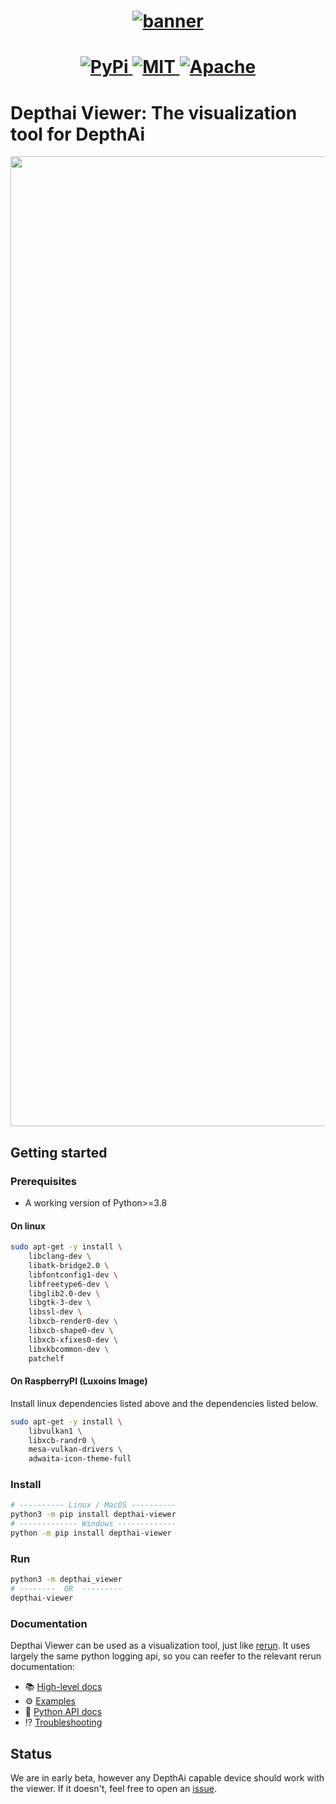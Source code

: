 <h1 align="center">
  <a href="https://www.rerun.io/">
    <img alt="banner" src="https://github.com/luxonis/depthai-viewer/assets/59307111/6a03d8a0-6a70-41d3-b263-15ee279a02aa">
  </a>
</h1>

<h1 align="center">
  <a href="https://pypi.org/project/depthai-viewer/">                          <img alt="PyPi"           src="https://img.shields.io/pypi/v/depthai-viewer.svg">                              </a>
  <!-- <a href="https://crates.io/crates/rerun">                               <img alt="crates.io"      src="https://img.shields.io/crates/v/rerun.svg">                                </a> -->
  <a href="https://github.com/luxonis/depthai-viewer/blob/master/LICENSE-MIT">    <img alt="MIT"            src="https://img.shields.io/badge/license-MIT-blue.svg">                        </a>
  <a href="https://github.com/luxonis/depthai-viewer/blob/master/LICENSE-APACHE"> <img alt="Apache"         src="https://img.shields.io/badge/license-Apache-blue.svg">                     </a>
  <!-- <a href="https://discord.gg/Gcm8BbTaAj">                                <img alt="Rerun Discord"  src="https://img.shields.io/discord/1062300748202921994?label=Rerun%20Discord"> </a> -->
</h1>

# Depthai Viewer: The visualization tool for DepthAi

<p align="center">
  <img width="1552" alt="image" src="https://github.com/luxonis/depthai-viewer/assets/59307111/781476ac-2082-45ad-861b-157fa708abf0">
</p>

## Getting started

### Prerequisites

- A working version of Python>=3.8

#### On linux
```sh
sudo apt-get -y install \
    libclang-dev \
    libatk-bridge2.0 \
    libfontconfig1-dev \
    libfreetype6-dev \
    libglib2.0-dev \
    libgtk-3-dev \
    libssl-dev \
    libxcb-render0-dev \
    libxcb-shape0-dev \
    libxcb-xfixes0-dev \
    libxkbcommon-dev \
    patchelf
```

#### On RaspberryPI (Luxoins Image)
Install linux dependencies listed above and the dependencies listed below.
```sh
sudo apt-get -y install \
    libvulkan1 \
    libxcb-randr0 \
    mesa-vulkan-drivers \
    adwaita-icon-theme-full
```

### Install

```sh
# ---------- Linux / MacOS ----------
python3 -m pip install depthai-viewer
# ------------- Windows -------------
python -m pip install depthai-viewer
```
### Run
```sh
python3 -m depthai_viewer
# --------  OR  ---------
depthai-viewer
```



### Documentation
Depthai Viewer can be used as a visualization tool, just like [rerun](https://rerun.io). It uses largely the same python logging api, so you can reefer to the relevant rerun documentation:
- 📚 [High-level docs](http://rerun.io/docs)
- ⚙️ [Examples](examples)
- 🐍 [Python API docs](https://ref.rerun.io/docs/python)
- ⁉️ [Troubleshooting](https://www.rerun.io/docs/getting-started/troubleshooting)

## Status

We are in early beta, however any DepthAi capable device should work with the viewer. If it doesn't, feel free to open an [issue](https://github.com/luxonis/depthai-viewer/issues).
